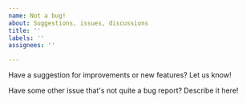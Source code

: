 ```yaml
---
name: Not a bug!
about: Suggestions, issues, discussions
title: ''
labels: ''
assignees: ''

---
```


Have a suggestion for improvements or new features? Let us know!

Have some other issue that's not quite a bug report? Describe it here!
